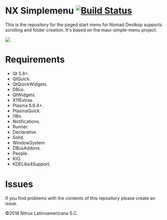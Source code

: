 # NX Simplemenu [![Build Status](https://travis-ci.org/nx-desktop/nx-simplemenu.svg?branch=master)](https://travis-ci.org/nx-desktop/nx-simplemenu)

This is the repository for the paged start menu for Nomad Destkop supports scrolling and folder creation. It's based on the maui-simple-menu project.

![](https://i.imgur.com/JiHUCwx.png)

# Requirements
- Qt 5.8+.
- QtQuick.
- QtQuickWidgets.
- DBus.
- QtWidgets.
- X11Extras.
- Plasma 5.8.4+.
- PlasmaQuick.
- I18n.
- Notifications.
- Runner.
- Declarative.
- Solid.
- WindowSystem
- DBusAddons.
- People.
- KIO.
- KDELibs4Support.

# Issues
If you find problems with the contents of this repository please create an issue.

©2018 Nitrux Latinoamericana S.C.
